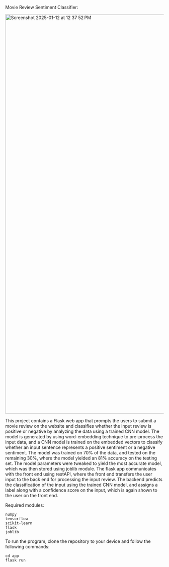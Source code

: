 Movie Review Sentiment Classifier:


<img width="1271" alt="Screenshot 2025-01-12 at 12 37 52 PM" src="https://github.com/user-attachments/assets/05b83d84-e378-4816-9606-f96bc3cb28c5" />

This project contains a Flask web app that prompts the users to submit a movie review on the website and classifies whether the input review is positive or negative by analyzing the data using a trained CNN model. The model is generated by using word-embedding technique to pre-process the input data, and a CNN model is trained on the embedded vectors to classify whether an input sentence represents a positive sentiment or a negative sentiment. The model was trained on 70% of the data, and tested on the remaining 30%, where the model yielded an 81% accuracy on the testing set. The model parameters were tweaked to yield the most accurate model, which was then stored using joblib module. The flask app communicates with the front end using restAPI, where the front end transfers the user input to the back end for processing the input review. The backend predicts the classification of the input using the trained CNN model, and assigns a label along with a confidence score on the input, which is again shown to the user on the front end.

Required modules:

    numpy
    tensorflow
    scikit-learn
    flask
    joblib

To run the program, clone the repository to your device and follow the following commands:

    cd app
    flask run
